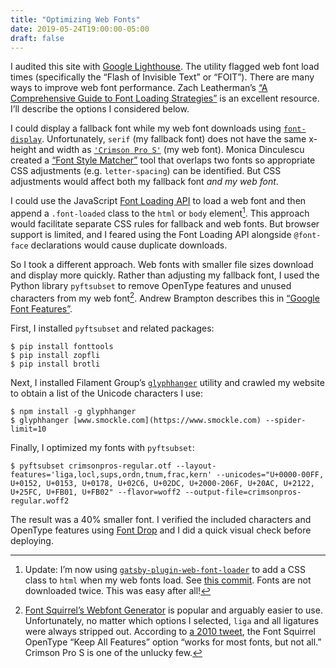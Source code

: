 ```yaml
---
title: "Optimizing Web Fonts"
date: 2019-05-24T19:00:00-05:00
draft: false
---
```


I audited this site with [Google Lighthouse][lighthouse]. The utility flagged web font load times (specifically the “Flash of Invisible Text” or “FOIT”). There are many ways to improve web font performance. Zach Leatherman’s [“A Comprehensive Guide to Font Loading Strategies”][comprehensive] is an excellent resource. I’ll describe the options I considered below.

<!--more-->

I could display a fallback font while my web font downloads using [`font-display`][fontdisplay]. Unfortunately, `serif` (my fallback font) does not have the same x-height and width as [`'Crimson Pro S'`][crimsonpros] (my web font). Monica Dinculescu created a [“Font Style Matcher”][fsm] tool that overlaps two fonts so appropriate CSS adjustments (e.g. `letter-spacing`) can be identified. But CSS adjustments would affect both my fallback font _and my web font_.

I could use the JavaScript [Font Loading API][fontapi] to load a web font and then append a `.font-loaded` class to the `html` or `body` element[^2]. This approach would facilitate separate CSS rules for fallback and web fonts. But browser support is limited, and I feared using the Font Loading API alongside `@font-face` declarations would cause duplicate downloads.

So I took a different approach. Web fonts with smaller file sizes download and display more quickly. Rather than adjusting my fallback font, I used the Python library `pyftsubset` to remove OpenType features and unused characters from my web font[^1]. Andrew Brampton describes this in [“Google Font Features”][bramp].

First, I installed `pyftsubset` and related packages:

    $ pip install fonttools
    $ pip install zopfli
    $ pip install brotli

Next, I installed Filament Group’s [`glyphhanger`][glyphhanger] utility and crawled my website to obtain a list of the Unicode characters I use:

    $ npm install -g glyphhanger
    $ glyphhanger [www.smockle.com](https://www.smockle.com) --spider-limit=10

Finally, I optimized my fonts with `pyftsubset`:

    $ pyftsubset crimsonpros-regular.otf --layout-features='liga,locl,sups,ordn,tnum,frac,kern' --unicodes="U+0000-00FF, U+0152, U+0153, U+0178, U+02C6, U+02DC, U+2000-206F, U+20AC, U+2122, U+25FC, U+FB01, U+FB02" --flavor=woff2 --output-file=crimsonpros-regular.woff2

The result was a 40% smaller font. I verified the included characters and OpenType features using [Font Drop][fontdrop] and I did a quick visual check before deploying.

[^1]: [Font Squirrel’s Webfont Generator][fontsquirrel] is popular and arguably easier to use. Unfortunately, no matter which options I selected, `liga` and all ligatures were always stripped out. According to [a 2010 tweet][tweet], the Font Squirrel OpenType “Keep All Features” option “works for most fonts, but not all.” Crimson Pro S is one of the unlucky few.

[^2]: Update: I’m now using [`gatsby-plugin-web-font-loader`][gatsbyplugin] to add a CSS class to `html` when my web fonts load. See [this commit][commit]. Fonts are not downloaded twice. This was easy after all!

[comprehensive]: https://www.zachleat.com/web/comprehensive-webfonts/
[lighthouse]: https://developers.google.com/web/tools/lighthouse/#devtools
[fontdisplay]: https://developer.mozilla.org/en-US/docs/Web/CSS/@font-face/font-display
[crimsonpros]: https://github.com/skosch/CrimsonProS
[fsm]: https://meowni.ca/font-style-matcher/
[fontapi]: https://developer.mozilla.org/en-US/docs/Web/API/FontFace/FontFace
[bramp]: https://blog.bramp.net/post/2018/01/21/google-font-features/
[glyphhanger]: https://github.com/filamentgroup/glyphhanger
[fontdrop]: https://fontdrop.info
[fontsquirrel]: https://www.fontsquirrel.com/tools/webfont-generator
[tweet]: https://twitter.com/FontSquirrel/status/14854008143
[gatsbyplugin]: https://www.gatsbyjs.org/packages/gatsby-plugin-web-font-loader/
[commit]: https://github.com/smockle/smockle.com/commit/7efeff6f76e65c57711f31d63ac191b35c64cedf